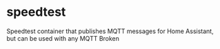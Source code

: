 # speedtest
Speedtest container that publishes MQTT messages for Home Assistant, but can be used with any MQTT Broken
